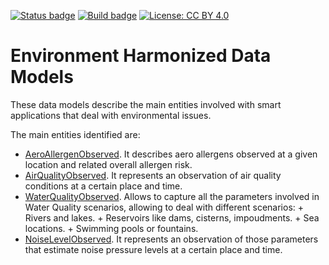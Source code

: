 [![Status badge](https://img.shields.io/badge/status-draft-red.svg)](RELEASE_NOTES)
[![Build badge](https://img.shields.io/travis/smart-data-models/dataModel.Environment.svg "Travis build status")](https://travis-ci.org/smart-data-models/dataModel.Environment/)
[![License: CC BY 4.0](https://img.shields.io/badge/License-CC%20BY%204.0-lightgrey.svg)](https://creativecommons.org/licenses/by/4.0/)
# Environment Harmonized Data Models

These data models describe the main entities involved with smart applications
that deal with environmental issues.

The main entities identified are:

-   [AeroAllergenObserved](./AeroAllergenObserved/doc/spec.md). It describes
    aero allergens observed at a given location and related overall allergen
    risk.
-   [AirQualityObserved](./AirQualityObserved/doc/spec.md). It represents an
    observation of air quality conditions at a certain place and time.
-   [WaterQualityObserved](./WaterQualityObserved/doc/spec.md). Allows to
    capture all the parameters involved in Water Quality scenarios, allowing to
    deal with different scenarios: + Rivers and lakes. + Reservoirs like dams,
    cisterns, impoudments. + Sea locations. + Swimming pools or fountains.
-   [NoiseLevelObserved](./NoiseLevelObserved/doc/spec.md). It represents an
    observation of those parameters that estimate noise pressure levels at a
    certain place and time.
